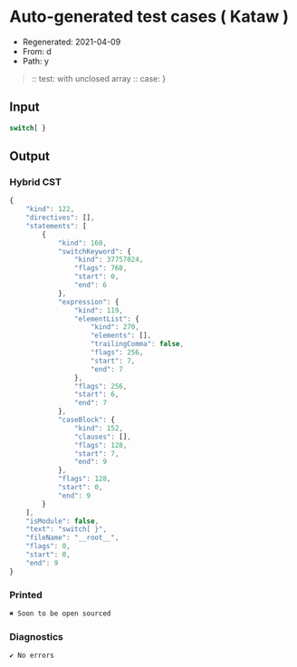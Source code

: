 # Auto-generated test cases ( Kataw )
- Regenerated: 2021-04-09
- From: d
- Path: y
> :: test: with unclosed array
> :: case: }
## Input

`````js
switch[ }
`````

## Output

### Hybrid CST

```javascript
{
    "kind": 122,
    "directives": [],
    "statements": [
        {
            "kind": 160,
            "switchKeyword": {
                "kind": 37757024,
                "flags": 768,
                "start": 0,
                "end": 6
            },
            "expression": {
                "kind": 119,
                "elementList": {
                    "kind": 270,
                    "elements": [],
                    "trailingComma": false,
                    "flags": 256,
                    "start": 7,
                    "end": 7
                },
                "flags": 256,
                "start": 6,
                "end": 7
            },
            "caseBlock": {
                "kind": 152,
                "clauses": [],
                "flags": 128,
                "start": 7,
                "end": 9
            },
            "flags": 128,
            "start": 0,
            "end": 9
        }
    ],
    "isModule": false,
    "text": "switch[ }",
    "fileName": "__root__",
    "flags": 0,
    "start": 0,
    "end": 9
}
```

### Printed

```javascript
✖ Soon to be open sourced
```

### Diagnostics

```javascript
✔ No errors
```

